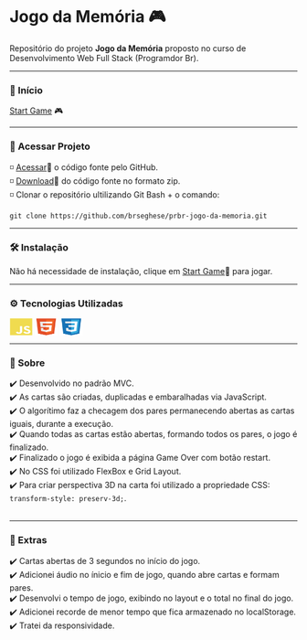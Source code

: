# Jogo da Memória 🎮

Repositório do projeto **Jogo da Memória** proposto no curso de Desenvolvimento Web Full Stack (Programdor Br).

---

<h3 id="inicio">🚀 Início</h3>

[Start Game](http://127.0.0.1:5500/index.html) 🎮

---

<h3 id="acessar-projeto">📁 Acessar Projeto</h3>

◽ <a href="https://github.com/brseghese/prbr-jogo-da-memoria/tree/main">Acessar</a>🔗 o código fonte pelo GitHub. <br>
◽ <a href="https://github.com/brseghese/prbr-jogo-da-memoria/archive/refs/heads/main.zip">Download</a>🔗 do código fonte no formato zip.<br>
◽ Clonar o repositório ultilizando Git Bash + o comando:

```
git clone https://github.com/brseghese/prbr-jogo-da-memoria.git
```

---

<h3 id="instalacao">🛠️ Instalação</h3>

Não há necessidade de instalação, clique em [Start Game](https://brseghese.github.io/prbr-jogo-da-memoria)🔗 para jogar.

---

<h3 id="tecnologias">⚙️ Tecnologias Utilizadas</h3>

<div style="display: inline_block">
  <img align="center" alt="Bruno-Js" height="30" width="40" src="https://raw.githubusercontent.com/devicons/devicon/master/icons/javascript/javascript-plain.svg">
  <img align="center" alt="Bruno-HTML" height="30" width="40" src="https://raw.githubusercontent.com/devicons/devicon/master/icons/html5/html5-original.svg">
  <img align="center" alt="Bruno-CSS" height="30" width="40" src="https://raw.githubusercontent.com/devicons/devicon/master/icons/css3/css3-original.svg">
</div>

---

<h3 id="sobre">📍 Sobre</h3>

✔️ Desenvolvido no padrão MVC. <br>
✔️ As cartas são criadas, duplicadas e embaralhadas via JavaScript. <br>
✔️ O algorítimo faz a checagem dos pares permanecendo abertas as cartas iguais, durante a execução. <br>
✔️ Quando todas as cartas estão abertas, formando todos os pares, o jogo é finalizado. <br>
✔️ Finalizado o jogo é exibida a página Game Over com botão restart. <br>
✔️ No CSS foi utilizado FlexBox e Grid Layout. <br>
✔️ Para criar perspectiva 3D na carta foi utilizado a propriedade CSS: `transform-style: preserv-3d;`. <br><br>

---

<h3 id="extras">📢 Extras</h3>

✔️ Cartas abertas de 3 segundos no início do jogo. <br>
✔️ Adicionei áudio no ínicio e fim de jogo, quando abre cartas e formam pares. <br>
✔️ Desenvolvi o tempo de jogo, exibindo no layout e o total no final do jogo. <br>
✔️ Adicionei recorde de menor tempo que fica armazenado no localStorage. <br>
✔️ Tratei da responsividade. <br>